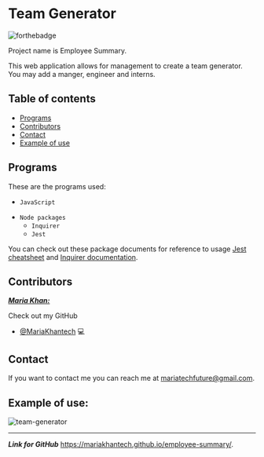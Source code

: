 # Team Generator

<!--- These are examples. See https://shields.io for others or to customize this set of shields. You might want to include dependencies, project status and licence info here --->
![forthebadge](https://forthebadge.com/images/badges/made-with-javascript.svg)

Project name is Employee Summary.

This web application allows for management to create a team generator. You may add a manger, engineer and interns. 

## Table of contents
- [Programs](#Programs)
- [Contributors](#Contributors)
- [Contact](#Contact)
- [Example of use](#Example-of-use)
  
   

## Programs

These are the programs used:
<!--- These are just example requirements. Add, duplicate or remove as required --->
* `JavaScript`
- `Node packages`
    * `Inquirer`
    * `Jest`
 
 You can check out these package documents for reference to usage [Jest cheatsheet](https://github.com/sapegin/jest-cheat-sheet) and [Inquirer documentation](https://www.npmjs.com/package/inquirer).


## Contributors

***<ins>Maria Khan:</ins>***

 Check out my GitHub

* [@MariaKhantech](https://github.com/MariaKhantech) 💻


## Contact

If you want to contact me you can reach me at <mariatechfuture@gmail.com>.


## Example of use:
![team-generator](https://user-images.githubusercontent.com/61640527/84329521-df491c80-ab52-11ea-8c8b-b90193d1ded4.gif)

---
***Link for GitHub***
https://mariakhantech.github.io/employee-summary/.
